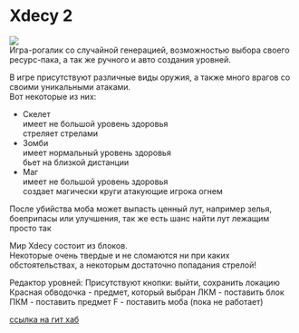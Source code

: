 # Xdecy 2
![](https://static.planetminecraft.com/files/resource_media/screenshot/1217/tumblr_lv80lsYSHM1r413h3o1_250_2114378.jpg)  
Игра-рогалик со случайной генерацией, возможностью выбора своего ресурс-пака, а так же ручного и авто создания уровней.

В игре присутствуют различные виды оружия, а также много врагов со своими уникальными атаками.  
Вот некоторые из них:
- Скелет  
    имеет не большой уровень здоровья  
    стреляет стрелами
- Зомби  
    имеет нормальный уровень здоровья  
    бьет на близкой дистанции
- Маг  
    имеет не большой уровень здоровья  
    создает магически круги атакующие игрока огнем  

После убийства моба может выпасть ценный лут, например зелья, боеприпасы или улучшения, так же есть шанс найти лут лежащим просто так

Мир Xdecy состоит из блоков.  
Некоторые очень твердые и не сломаются ни при каких обстоятельствах, а некоторым достаточно попадания стрелой!

Редактор уровней:
Присутствуют кнопки: выйти, сохранить локацию
Красная обводочка - предмет, который выбран
ЛКМ - поставить блок
ПКМ - поставить предмет
F - поставить моба (пока не работает)

[ссылка на гит хаб](https://github.com/BadCatSet/Xdecy/ "клик")  
